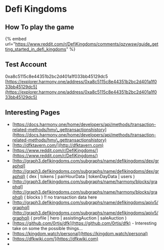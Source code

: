 # Defi Kingdoms

## How To play the game

{% embed url="https://www.reddit.com/r/DefiKingdoms/comments/qzvwsw/guide_getting_started_in_defi_kingdoms" %}

## Test Account

0xa8c5115c8e44351b2bc2d401a1f033bb45129dc5\
[https://explorer.harmony.one/address/0xa8c5115c8e44351b2bc2d401a1f033bb45129dc5](https://explorer.harmony.one/address/0xa8c5115c8e44351b2bc2d401a1f033bb45129dc5)

## Interesting Pages

* [https://docs.harmony.one/home/developers/api/methods/transaction-related-methods/hmy\_gettransactionshistory](https://docs.harmony.one/home/developers/api/methods/transaction-related-methods/hmy\_gettransactionshistory)
* [http://dfktavern.com/](http://dfktavern.com)
* [https://www.reddit.com/r/DefiKingdoms/](https://www.reddit.com/r/DefiKingdoms/)
* [http://graph3.defikingdoms.com/subgraphs/name/defikingdoms/dex/graphql](http://graph3.defikingdoms.com/subgraphs/name/defikingdoms/dex/graphql) ( dex | tokens | pairHourData | tokenDayData | users )
* [http://graph3.defikingdoms.com/subgraphs/name/harmony/blocks/graphql](http://graph3.defikingdoms.com/subgraphs/name/harmony/blocks/graphql) ( blocks ) !! no transaction data here
* [http://graph3.defikingdoms.com/subgraphs/name/defikingdoms/apiv5/graphql](http://graph3.defikingdoms.com/subgraphs/name/defikingdoms/apiv5/graphql) ( profile | hero | assistingAuction | saleAuction )
* [https://github.com/0rtis/dfk](https://github.com/0rtis/dfk) - Interesting take on some the possible things...
* [https://kingdom.watch/personal](https://kingdom.watch/personal)
* [https://dfkwiki.com/](https://dfkwiki.com)
*
